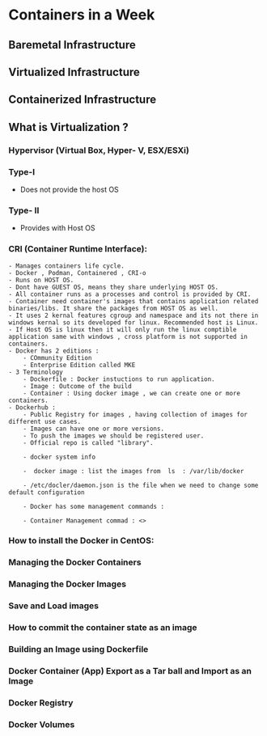 # Containers in a Week  

## Baremetal Infrastructure 
## Virtualized Infrastructure
## Containerized Infrastructure 

## What is Virtualization ?

### Hypervisor (Virtual Box, Hyper- V, ESX/ESXi)

### Type-I
- Does not provide the host OS
### Type- II 
- Provides with Host OS

### CRI (Container Runtime Interface): 

    - Manages containers life cycle.  
    - Docker , Podman, Containered , CRI-o
    - Runs on HOST OS. 
    - Dont have GUEST OS, means they share underlying HOST OS.
    - All container runs as a processes and control is provided by CRI. 
    - Container need container's images that contains application related binaries/libs. It share the packages from HOST OS as well.
    - It uses 2 kernal features cgroup and namespace and its not there in windows kernal so its developed for linux. Recommended host is Linux. 
    - If Host OS is linux then it will only run the linux comptible application same with windows , cross platform is not supported in containers.
    - Docker has 2 editions : 
        - COmmunity Edition
        - Enterprise Edition called MKE 
    - 3 Terminology 
        - Dockerfile : Docker instuctions to run application.
        - Image : Outcome of the build
        - Container : Using docker image , we can create one or more containers.
    - Dockerhub :
        - Public Registry for images , having collection of images for different use cases.
        - Images can have one or more versions. 
        - To push the images we should be registered user. 
        - Official repo is called "library". 

        - docker system info 

        -  docker image : list the images from  ls  : /var/lib/docker 

        - /etc/docler/daemon.json is the file when we need to change some default configuration 

        - Docker has some management commands : 

        - Container Management commad : <>
### How to install the Docker in CentOS: 

### Managing the Docker Containers 

### Managing the Docker Images 

### Save and Load images

### How to commit the container state as an image

### Building an Image using Dockerfile

###  Docker Container (App) Export as a Tar ball and Import as an Image

### Docker Registry 

### Docker Volumes

